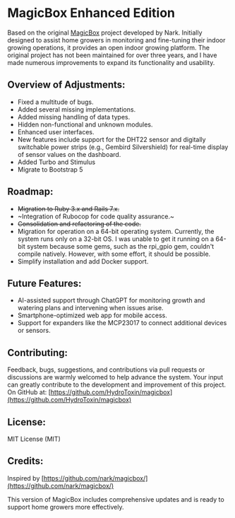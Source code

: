 # MagicBox Enhanced Edition

Based on the original [MagicBox](https://github.com/nark/magicbox/) project developed by Nark. Initially designed to assist home growers in monitoring and fine-tuning their indoor growing operations, it provides an open indoor growing platform. The original project has not been maintained for over three years, and I have made numerous improvements to expand its functionality and usability.

## Overview of Adjustments:

- Fixed a multitude of bugs.
- Added several missing implementations.
- Added missing handling of data types.
- Hidden non-functional and unknown modules.
- Enhanced user interfaces.
- New features include support for the DHT22 sensor and digitally switchable power strips (e.g., Gembird Silvershield) for real-time display of sensor values on the dashboard.
- Added Turbo and Stimulus
- Migrate to Bootstrap 5
## Roadmap:

- ~~Migration to Ruby 3.x and Rails 7.x.~~
- ~Integration of Rubocop for code quality assurance.~
- ~~Consolidation and refactoring of the code.~~
- Migration for operation on a 64-bit operating system. Currently, the system runs only on a 32-bit OS. I was unable to get it running on a 64-bit system because some gems, such as the rpi_gpio gem, couldn't compile natively. However, with some effort, it should be possible.
- Simplify installation and add Docker support.

## Future Features:

- AI-assisted support through ChatGPT for monitoring growth and watering plans and intervening when issues arise.
- Smartphone-optimized web app for mobile access.
- Support for expanders like the MCP23017 to connect additional devices or sensors.

## Contributing:

Feedback, bugs, suggestions, and contributions via pull requests or discussions are warmly welcomed to help advance the system. Your input can greatly contribute to the development and improvement of this project.
On GitHub at: [https://github.com/HydroToxin/magicbox](https://github.com/HydroToxin/magicbox)


## License:

MIT License (MIT)

## Credits:

Inspired by [https://github.com/nark/magicbox/](https://github.com/nark/magicbox/)

This version of MagicBox includes comprehensive updates and is ready to support home growers more effectively.
